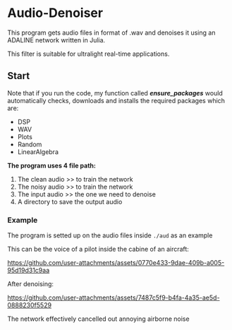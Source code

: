 # Audio-Denoiser

This program gets audio files in format of .wav and denoises it using an ADALINE network written in Julia.

This filter is suitable for ultralight real-time applications.

## Start

Note that if you run the code, my function called ***ensure_packages*** would automatically checks, downloads and installs the required packages which are:
+ DSP
+ WAV
+ Plots
+ Random
+ LinearAlgebra

**The program uses 4 file path:**

1. The clean audio >> to train the network
2. The noisy audio >> to train the network
3. The input audio >> the one we need to denoise
4. A directory to save the output audio

### Example

The program is setted up on the audio files inside `./aud` as an example

This can be the voice of a pilot inside the cabine of an aircraft:

https://github.com/user-attachments/assets/0770e433-9dae-409b-a005-95d19d31c9aa

After denoising:

https://github.com/user-attachments/assets/7487c5f9-b4fa-4a35-ae5d-0888230f5529

The network effectively cancelled out annoying airborne noise


